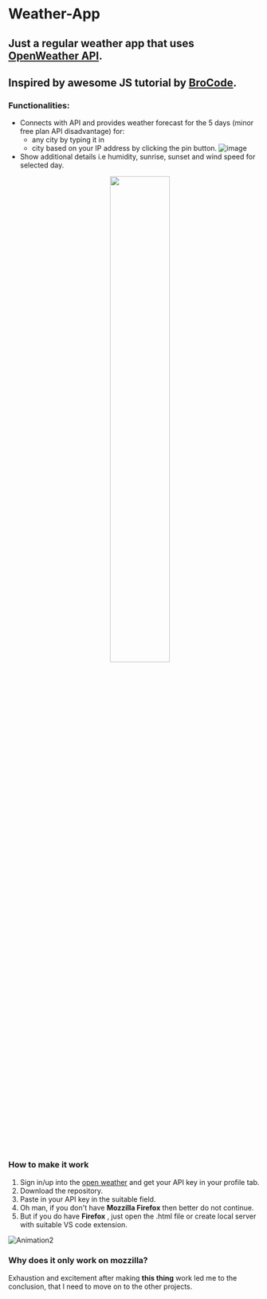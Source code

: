 # Weather-App
## Just a regular weather app that uses [OpenWeather API](https://openweathermap.org/).
## Inspired by awesome JS tutorial by **[BroCode](https://www.youtube.com/watch?v=lfmg-EJ8gm4&t=40904s)**.  
### Functionalities:
 - Connects with API and provides weather forecast for the 5 days (minor free plan API disadvantage) for:
     - any city by typing it in
     - city based on your IP address by clicking the pin button.
     ![image](https://github.com/user-attachments/assets/0568ad5d-89a8-4665-9d67-1060ddf696e4)
- Show additional details i.e humidity, sunrise, sunset and wind speed for selected day.
  <p align="center">
  <img width=50% height=50% src="https://github.com/user-attachments/assets/23d77201-ce4c-4d5e-8250-f71051625fef">
  </p>

### How to make it work
1. Sign in/up into the [open weather](```https://openweathermap.org/```) and get your API key in your profile tab.
2. Download the repository.
3. Paste in your API key in the suitable field.
4. Oh man, if you don't have **Mozzilla Firefox** then better do not continue.
5. But if you do have **Firefox** , just open the .html file or create local server with suitable VS code extension.

![Animation2](https://github.com/user-attachments/assets/e775d223-b4d0-4699-a325-41eaedc53ebc)

### Why does it only work on mozzilla?
Exhaustion and excitement after making **this thing** work led me to the conclusion, that I need to move on to the other projects.
